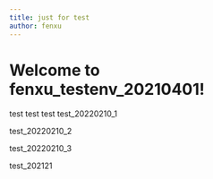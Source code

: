 ```yaml
---
title: just for test
author: fenxu
---
```

# Welcome to fenxu_testenv_20210401!
test
test
test
test_20220210_1

test_20220210_2

test_20220210_3


test_202121

